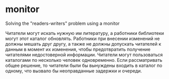 # monitor
Solving the "readers-writers" problem using a monitor

Читатели могут искать нужную им литературу, а работники
библиотеки могут этот каталог обновлять. Работники при внесении изменений не должны
мешать друг другу, а также не должны допускать читателей к данным в момент их
изменения, чтобы предотвратить получение читателями недостоверной информации.
Читатели могут пользоваться каталогами по несколько человек одновременно. Если
рассматривать общее решение, то читатели были бы вынуждены входить в каталог по
одному, что вызвало бы неоправданные задержки и очереди.
